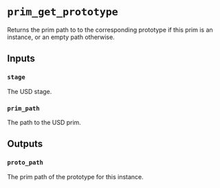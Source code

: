 # `prim_get_prototype`

Returns the prim path to to the corresponding prototype if this prim is an instance, or an empty path otherwise.

## Inputs

### `stage`
The USD stage. 

### `prim_path`
The path to the USD prim. 

## Outputs

### `proto_path`
The prim path of the prototype for this instance. 

